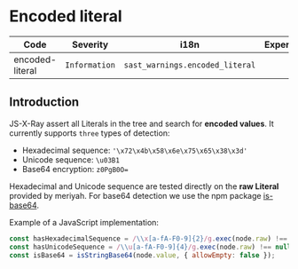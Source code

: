 # Encoded literal

| Code | Severity | i18n | Experimental |
| --- | --- | --- | :-: |
| encoded-literal | `Information` | `sast_warnings.encoded_literal` | ❌ | 

## Introduction

JS-X-Ray assert all Literals in the tree and search for **encoded values**. It currently supports `three` types of detection:
- Hexadecimal sequence: `'\x72\x4b\x58\x6e\x75\x65\x38\x3d'`
- Unicode sequence: `\u03B1`
- Base64 encryption: `z0PgB0O=`

Hexadecimal and Unicode sequence are tested directly on the **raw Literal** provided by meriyah. For base64 detection we use the npm package [is-base64](https://github.com/miguelmota/is-base64).

Example of a JavaScript implementation:
```js
const hasHexadecimalSequence = /\\x[a-fA-F0-9]{2}/g.exec(node.raw) !== null;
const hasUnicodeSequence = /\\u[a-fA-F0-9]{4}/g.exec(node.raw) !== null;
const isBase64 = isStringBase64(node.value, { allowEmpty: false });
```
